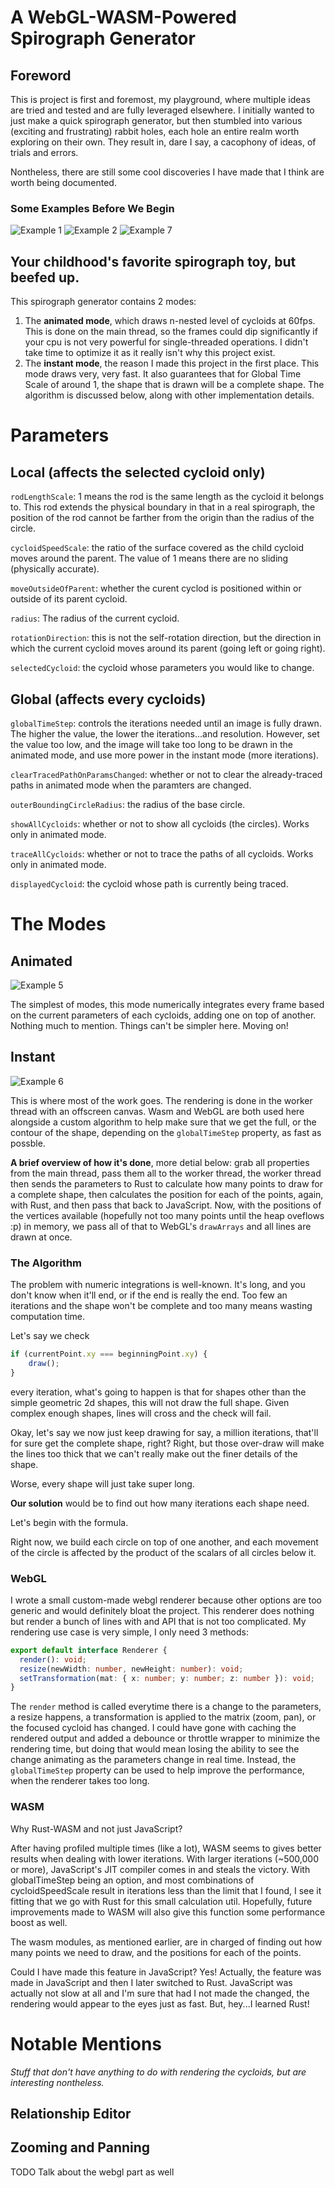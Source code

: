 # A WebGL-WASM-Powered Spirograph Generator

## Foreword

This is project is first and foremost, my playground, where multiple ideas are tried and tested and are fully leveraged elsewhere. I initially wanted to just make a quick spirograph generator, but then stumbled into various (exciting and frustrating) rabbit holes, each hole an entire realm worth exploring on their own. They result in, dare I say, a cacophony of ideas, of trials and errors.

Nontheless, there are still some cool discoveries I have made that I think are worth being documented. 

### Some Examples Before We Begin

![Example 1](example-images/ex1.png)
![Example 2](example-images/ex2.png)
![Example 7](example-images/instant2.gif)


## Your childhood's favorite spirograph toy, but beefed up.

This spirograph generator contains 2 modes: 

1. The __animated mode__, which draws n-nested level of cycloids at 60fps. This is done on the main thread, so the frames could dip significantly if your cpu is not very powerful for single-threaded operations. I didn't take time to optimize it as it really isn't why this project exist. 
2. The __instant mode__, the reason I made this project in the first place. This mode draws very, very fast. It also guarantees that for Global Time Scale of around 1, the shape that is drawn will be a complete shape. The algorithm is discussed below, along with other implementation details.

# Parameters

## Local (affects the selected cycloid only)

`rodLengthScale`: 1 means the rod is the same length as the cycloid it belongs to. This rod extends the physical boundary in that in a real spirograph, the position of the rod cannot be farther from the origin than the radius of the circle.

`cycloidSpeedScale`: the ratio of the surface covered as the child cycloid moves around the parent. The value of 1 means there are no sliding (physically accurate).

`moveOutsideOfParent`: whether the curent cyclod is positioned within or outside of its parent cycloid. 

`radius`: The radius of the current cycloid.

`rotationDirection`: this is not the self-rotation direction, but the direction in which the current cycloid moves around its parent (going left or going right).

`selectedCycloid`: the cycloid whose parameters you would like to change.

## Global (affects every cycloids)

`globalTimeStep`: controls the iterations needed until an image is fully drawn. The higher the value, the lower the iterations...and resolution. However, set the value too low, and the image will take too long to be drawn in the animated mode, and use more power in the instant mode (more iterations).

`clearTracedPathOnParamsChanged`: whether or not to clear the already-traced paths in animated mode when the paramters are changed.

`outerBoundingCircleRadius`: the radius of the base circle. 

`showAllCycloids`: whether or not to show all cycloids (the circles). Works only in animated mode.

`traceAllCycloids`: whether or not to trace the paths of all cycloids. Works only in animated mode.

`displayedCycloid`: the cycloid whose path is currently being traced.

# The Modes

## Animated

![Example 5](example-images/animated.gif)

The simplest of modes, this mode numerically integrates every frame based on the current parameters of each cycloids, adding one on top of another. Nothing much to mention. Things can't be simpler here. Moving on!

## Instant

![Example 6](example-images/instant1.gif)

This is where most of the work goes. The rendering is done in the worker thread with an offscreen canvas. Wasm and WebGL are both used here alongside a custom algorithm to help make sure that we get the full, or the contour of the shape, depending on the `globalTimeStep` property, as fast as possble. 

__A brief overview of how it's done__, more detial below: grab all properties from the main thread, pass them all to the worker thread, the worker thread then sends the parameters to Rust to calculate how many points to draw for a complete shape, then calculates the position for each of the points, again, with Rust, and then pass that back to JavaScript. Now, with the positions of the vertices available (hopefully not too many points until the heap oveflows :p) in memory, we pass all of that to WebGL's `drawArrays` and all lines are drawn at once.

### The Algorithm

The problem with numeric integrations is well-known. It's long, and you don't know when it'll end, or if the end is really the end. Too few an iterations and the shape won't be complete and too many means wasting computation time.

Let's say we check

```ts
if (currentPoint.xy === beginningPoint.xy) {
    draw();
}
```

every iteration, what's going to happen is that for shapes other than the simple geometric 2d shapes, this will not draw the full shape. Given complex enough shapes, lines will cross and the check will fail.

Okay, let's say we now just keep drawing for say, a million iterations, that'll for sure get the complete shape, right? Right, but those over-draw will make the lines too thick that we can't really make out the finer details of the shape.

Worse, every shape will just take super long.

__Our solution__ would be to find out how many iterations each shape need.

Let's begin with the formula.

Right now, we build each circle on top of one another, and each movement of the circle is affected by the product of the scalars of all circles below it.


<!-- Reference -->
<!-- When $a \ne 0$, there are two solutions to $(ax^2 + bx + c = 0)$ and they are 
$$ x = {-b \pm \sqrt{b^2-4ac} \over 2a} $$ -->

### WebGL

I wrote a small custom-made webgl renderer because other options are too generic and would definitely bloat the project. This renderer does nothing but render a bunch of lines with and API that is not too complicated. My rendering use case is very simple, I only need 3 methods:

```ts
export default interface Renderer {
  render(): void;
  resize(newWidth: number, newHeight: number): void;
  setTransformation(mat: { x: number; y: number; z: number }): void;
}
```

The `render` method is called everytime there is a change to the parameters, a resize happens, a transformation is applied to the matrix (zoom, pan), or the focused cycloid has changed. I could have gone with caching the rendered output and added a debounce or throttle wrapper to minimize the rendering time, but doing that would mean losing the ability to see the change animating as the parameters change in real time. Instead, the `globalTimeStep` property can be used to help improve the performance, when the renderer takes too long. 

### WASM

Why Rust-WASM and not just JavaScript?

After having profiled multiple times (like a lot), WASM seems to gives better results when dealing with lower iterations. With larger iterations (~500,000 or more), JavaScript's JIT compiler comes in and steals the victory. With globalTimeStep being an option, and most combinations of cycloidSpeedScale result in iterations less than the limit that I found, I see it fitting that we go with Rust for this small calculation util. Hopefully, future improvements made to WASM will also give this function some performance boost as well.

The wasm modules, as mentioned earlier, are in charged of finding out how many points we need to draw, and the positions for each of the points. 

Could I have made this feature in JavaScript? Yes! Actually, the feature was made in JavaScript and then I later switched to Rust. JavaScript was actually not slow at all and I'm sure that had I not made the changed, the rendering would appear to the eyes just as fast. But, hey...I learned Rust!

# Notable Mentions

_Stuff that don't have anything to do with rendering the cycloids, but are interesting nontheless._

## Relationship Editor


## Zooming and Panning

TODO Talk about the webgl part as well


